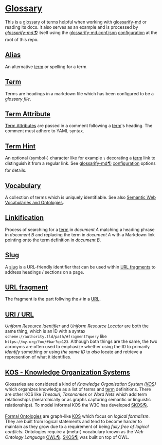 # [Glossary](#glossary)

[glossarify-md]: https://github.com/about-code/glossarify-md

This is a [glossary][1] of terms helpful when working with [glossarify-md] or reading its docs. It also serves as an example and is processed by *[glossarify-md🌎][2]* itself using the [glossarify-md.conf.json][3] [configuration][4] at the root of this repo.

## [Alias](#alias)

An alternative [term][5] or spelling for a term.

## [Term](#term)

Terms are headings in a markdown file which has been configured to be a *[glossary][1] file*.

## [Term Attribute](#term-attribute)

<!-- aliases: term attributes, term-attribute -->

[Term Attributes][6] are passed in a comment following a [term][5]'s heading. The comment must adhere to YAML syntax.

## [Term Hint](#term-hint)

<!-- aliases: term hint, term-hint -->

An optional (symbol-) character like for example `↴` decorating a [term][5] link to distinguish it from a regular link.
See [glossarify-md🌎][2] [configuration][4] options for details.

## [Vocabulary](#vocabulary)

<!-- aliases: vocabularies, Formal Ontologies -->

[vocabularies]: https://www.w3.org/standards/semanticweb/ontology

A collection of terms which is uniquely identifiable. See also [Semantic Web Vocabularies and Ontologies][vocabularies].

## [Linkification](#linkification)

Process of searching for a [term][5] in *document A* matching a heading phrase in
*document B* and replacing the term in *document A* with a Markdown link pointing
onto the term definition in *document B*.

## [Slug](#slug)

<!-- aliases: slug, slugs -->

A [slug][7] is a URL-friendly identifier that can be used within [URL fragments][8] to address headings / sections on a page.

## [URL fragment](#url-fragment)

<!-- aliases: URL fragments -->

The fragment is the part follwing the `#` in a [URL][9].

## [URI / URL](#uri--url)

<!-- aliases: URI, URL -->

*Uniform Resource Identifier* and *Uniform Resource Locator* are both the same thing, which is an ID with a syntax `scheme://authority.tld/path/#fragment?query` like `https://my.org/foo/#bar?q=123`. Although both things are the same, the two acronyms are often used to emphasize whether using the ID to primarily *identify* something or using *the same ID* to *also* locate and retrieve a represention of what it identifies.

## [KOS - Knowledge Organization Systems](#kos---knowledge-organization-systems)

<!-- aliases: KOS, Knowledge Organization System -->

Glossaries are considered a kind of *Knowledge Organisation System ([KOS][10])* which organizes knowledge as a list of terms and [term][5] definitions. There are other KOS like *Thesauri*, *Taxonomies* or *Word Nets* which add term relationships (hierarchically or as graphs capturing semantic or linguistic relationships). To model informal KOS the W3C has developed [SKOS🌎][11].

[Formal Ontologies][12] are graph-like [KOS][10] which focus on *logical formalism*. They are built from logical statements and tend to become harder to maintain as they grow due to a requirement of being *fully free of logical conflicts*. Ontologies require a (meta-) vocabulary known as the *Web Ontology Language* [OWL🌎][13]. [SKOS🌎][11] was built on top of OWL.

[1]: https://github.com/about-code/glossarify-md/tree/master/doc/glossary.md

[2]: https://github.com/about-code/glossarify-md "This project."

[3]: ../glossarify-md.conf.json

[4]: https://github.com/about-code/glossarify-md/tree/master/conf/README.md

[5]: #term "Terms are headings in a markdown file which has been configured to be a glossary file."

[6]: https://github.com/about-code/glossarify-md/tree/master/doc/term-attributes.md

[7]: #slug "A slug is a URL-friendly identifier that can be used within URL fragments to address headings / sections on a page."

[8]: #url-fragment "The fragment is the part follwing the # in a URL."

[9]: #uri--url "Uniform Resource Identifier and Uniform Resource Locator are both the same thing, which is an ID with a syntax scheme://authority.tld/path/#fragment?query like https://my.org/foo/#bar?q=123."

[10]: #kos---knowledge-organization-systems "Glossaries are considered a kind of Knowledge Organisation System (KOS) which organizes knowledge as a list of terms and term definitions."

[11]: http://w3.org/skos/ "With the Simple Knowledge Organization System (SKOS) the World Wide Web Consortium (W3C) has standardized a (meta-)vocabulary which is suited and intended for modeling Simple Knowledge Organization Systems such as Glossaries, Thesauri, Taxonomies or Word Nets."

[12]: #vocabulary "A collection of terms which is uniquely identifiable."

[13]: https://www.w3.org/TR/2012/REC-owl2-overview-20121211/ "Web Ontology Language."
